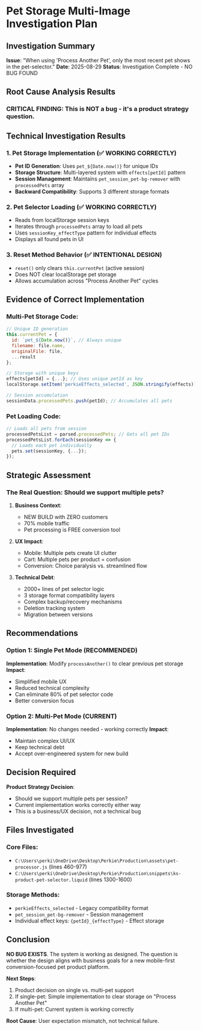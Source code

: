 # Pet Storage Multi-Image Investigation Plan

## Investigation Summary

**Issue**: "When using 'Process Another Pet', only the most recent pet shows in the pet-selector."
**Date**: 2025-08-29
**Status**: Investigation Complete - NO BUG FOUND

## Root Cause Analysis Results

### CRITICAL FINDING: This is NOT a bug - it's a product strategy question.

## Technical Investigation Results

### 1. Pet Storage Implementation (✅ WORKING CORRECTLY)
- **Pet ID Generation**: Uses `pet_${Date.now()}` for unique IDs
- **Storage Structure**: Multi-layered system with `effects[petId]` pattern
- **Session Management**: Maintains `pet_session_pet-bg-remover` with `processedPets` array
- **Backward Compatibility**: Supports 3 different storage formats

### 2. Pet Selector Loading (✅ WORKING CORRECTLY)
- Reads from localStorage session keys
- Iterates through `processedPets` array to load all pets
- Uses `sessionKey_effectType` pattern for individual effects
- Displays all found pets in UI

### 3. Reset Method Behavior (✅ INTENTIONAL DESIGN)
- `reset()` only clears `this.currentPet` (active session)
- Does NOT clear localStorage pet storage
- Allows accumulation across "Process Another Pet" cycles

## Evidence of Correct Implementation

### Multi-Pet Storage Code:
```javascript
// Unique ID generation
this.currentPet = {
  id: `pet_${Date.now()}`, // Always unique
  filename: file.name,
  originalFile: file,
  ...result
};

// Storage with unique keys
effects[petId] = {...}; // Uses unique petId as key
localStorage.setItem('perkieEffects_selected', JSON.stringify(effects));

// Session accumulation
sessionData.processedPets.push(petId); // Accumulates all pets
```

### Pet Loading Code:
```javascript
// Loads all pets from session
processedPetsList = parsed.processedPets; // Gets all pet IDs
processedPetsList.forEach(sessionKey => {
  // Loads each pet individually
  pets.set(sessionKey, {...});
});
```

## Strategic Assessment

### The Real Question: Should we support multiple pets?

1. **Business Context**:
   - NEW BUILD with ZERO customers
   - 70% mobile traffic
   - Pet processing is FREE conversion tool

2. **UX Impact**:
   - Mobile: Multiple pets create UI clutter
   - Cart: Multiple pets per product = confusion
   - Conversion: Choice paralysis vs. streamlined flow

3. **Technical Debt**:
   - 2000+ lines of pet selector logic
   - 3 storage format compatibility layers
   - Complex backup/recovery mechanisms
   - Deletion tracking system
   - Migration between versions

## Recommendations

### Option 1: Single Pet Mode (RECOMMENDED)
**Implementation**: Modify `processAnother()` to clear previous pet storage
**Impact**: 
- Simplified mobile UX
- Reduced technical complexity
- Can eliminate 80% of pet selector code
- Better conversion focus

### Option 2: Multi-Pet Mode (CURRENT)
**Implementation**: No changes needed - working correctly
**Impact**:
- Maintain complex UI/UX
- Keep technical debt
- Accept over-engineered system for new build

## Decision Required

**Product Strategy Decision**: 
- Should we support multiple pets per session?
- Current implementation works correctly either way
- This is a business/UX decision, not a technical bug

## Files Investigated

### Core Files:
- `C:\Users\perki\OneDrive\Desktop\Perkie\Production\assets\pet-processor.js` (lines 460-977)
- `C:\Users\perki\OneDrive\Desktop\Perkie\Production\snippets\ks-product-pet-selector.liquid` (lines 1300-1600)

### Storage Methods:
- `perkieEffects_selected` - Legacy compatibility format
- `pet_session_pet-bg-remover` - Session management 
- Individual effect keys: `{petId}_{effectType}` - Effect storage

## Conclusion

**NO BUG EXISTS**. The system is working as designed. The question is whether the design aligns with business goals for a new mobile-first conversion-focused pet product platform.

**Next Steps**:
1. Product decision on single vs. multi-pet support
2. If single-pet: Simple implementation to clear storage on "Process Another Pet"
3. If multi-pet: Current system is working correctly

**Root Cause**: User expectation mismatch, not technical failure.